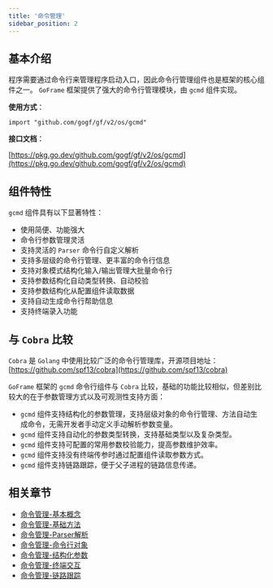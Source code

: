```yaml
---
title: '命令管理'
sidebar_position: 2
---
```


## 基本介绍

程序需要通过命令行来管理程序启动入口，因此命令行管理组件也是框架的核心组件之一。 `GoFrame` 框架提供了强大的命令行管理模块，由 `gcmd` 组件实现。

**使用方式**：

```
import "github.com/gogf/gf/v2/os/gcmd"
```

**接口文档**：

[https://pkg.go.dev/github.com/gogf/gf/v2/os/gcmd](https://pkg.go.dev/github.com/gogf/gf/v2/os/gcmd)

## 组件特性

`gcmd` 组件具有以下显著特性：

- 使用简便、功能强大
- 命令行参数管理灵活
- 支持灵活的 `Parser` 命令行自定义解析
- 支持多层级的命令行管理、更丰富的命令行信息
- 支持对象模式结构化输入/输出管理大批量命令行
- 支持参数结构化自动类型转换、自动校验
- 支持参数结构化从配置组件读取数据
- 支持自动生成命令行帮助信息
- 支持终端录入功能

## 与 `Cobra` 比较

`Cobra` 是 `Golang` 中使用比较广泛的命令行管理库，开源项目地址： [https://github.com/spf13/cobra](https://github.com/spf13/cobra)

`GoFrame` 框架的 `gcmd` 命令行组件与 `Cobra` 比较，基础的功能比较相似，但差别比较大的在于参数管理方式以及可观测性支持方面：

- `gcmd` 组件支持结构化的参数管理，支持层级对象的命令行管理、方法自动生成命令，无需开发者手动定义手动解析参数变量。
- `gcmd` 组件支持自动化的参数类型转换，支持基础类型以及复杂类型。
- `gcmd` 组件支持可配置的常用参数校验能力，提高参数维护效率。
- `gcmd` 组件支持没有终端传参时通过配置组件读取参数方式。
- `gcmd` 组件支持链路跟踪，便于父子进程的链路信息传递。

## 相关章节

- [命令管理-基本概念](output/goframe-v2.5-md/核心组件/命令管理/命令管理-基本概念)
- [命令管理-基础方法](output/goframe-v2.5-md/核心组件/命令管理/命令管理-基础方法)
- [命令管理-Parser解析](output/goframe-v2.5-md/核心组件/命令管理/命令管理-Parser解析)
- [命令管理-命令行对象](output/goframe-v2.5-md/核心组件/命令管理/命令管理-命令行对象)
- [命令管理-结构化参数](output/goframe-v2.5-md/核心组件/命令管理/命令管理-结构化参数)
- [命令管理-终端交互](output/goframe-v2.5-md/核心组件/命令管理/命令管理-终端交互)
- [命令管理-链路跟踪](output/goframe-v2.5-md/核心组件/命令管理/命令管理-链路跟踪)
